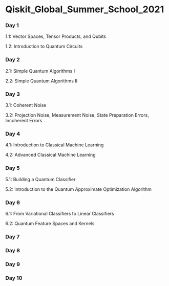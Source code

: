 # Qiskit_Global_Summer_School_2021

### Day 1
1.1: Vector Spaces, Tensor Products, and Qubits

1.2: Introduction to Quantum Circuits

### Day 2
2.1: Simple Quantum Algorithms I

2.2: Simple Quantum Algorithms II
### Day 3
3.1: Coherent Noise

3.2: Projection Noise, Measurement Noise, State Preparation Errors, Incoherent Errors
### Day 4
4.1: Introduction to Classical Machine Learning

4.2: Advanced Classical Machine Learning

### Day 5
5.1: Building a Quantum Classifier

5.2: Introduction to the Quantum Approximate Optimization Algorithm

### Day 6
6.1: From Variational Classifiers to Linear Classifiers

6.2: Quantum Feature Spaces and Kernels

### Day 7

### Day 8

### Day 9

### Day 10
